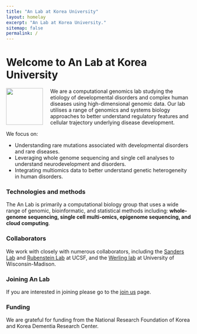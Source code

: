 ```yaml
---
title: "An Lab at Korea University"
layout: homelay
excerpt: "An Lab at Korea University."
sitemap: false
permalink: /
---
```


# Welcome to An Lab at Korea University

<img src="{{ site.url }}{{ site.baseurl }}/images/logopic/anlab.png" style="width: 100px; float: left;margin-right: 20px; border: 10px">

We are a computational genomics lab studying the etiology of developmental disorders and complex human diseases using high-dimensional genomic data. Our lab utilises a range of genomics and systems biology approaches to better understand regulatory features and cellular trajectory underlying disease development. 

We focus on:

- Understanding rare mutations associated with developmental disorders and rare diseases.
- Leveraging whole genome sequencing and single cell analyses to understand neurodevelopment and disorders.
- Integrating multiomics data to better understand genetic heterogeneity in human disorders.

### Technologies and methods
The An Lab is primarily a computational biology group that uses a wide range of genomic, bioinformatic, and statistical methods including: **whole-genome sequencing, single cell multi-omics, epigenome sequencing, and cloud computing**.

### Collaborators
We work with closely with numerous collaborators, including the [Sanders Lab](http://sanderslab.ucsf.edu) and [Rubenstein Lab](https://rubensteinlab.ucsf.edu/) at UCSF, and the [Werling lab](https://werling.genetics.wisc.edu/) at University of Wisconsin-Madison.


### Joining An Lab
If you are interested in joining please go to the [join us](recruitment) page.

### Funding
We are grateful for funding from the National Research Foundation of Korea and Korea Dementia Research Center.


